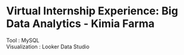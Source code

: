 # **Virtual Internship Experience: Big Data Analytics - Kimia Farma**
Tool : MySQL <br>
Visualization : Looker Data Studio <br>
